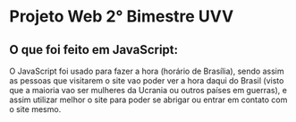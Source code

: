 # Projeto Web 2° Bimestre UVV
## O que foi feito em JavaScript:

O JavaScript foi usado para fazer a hora (horário de Brasília), sendo assim as pessoas que visitarem o site vao poder ver a hora daqui do Brasil (visto que a maioria vao ser mulheres da Ucrania ou outros países em guerras), e assim utilizar melhor o site para poder se abrigar ou entrar em contato com o site mesmo.
